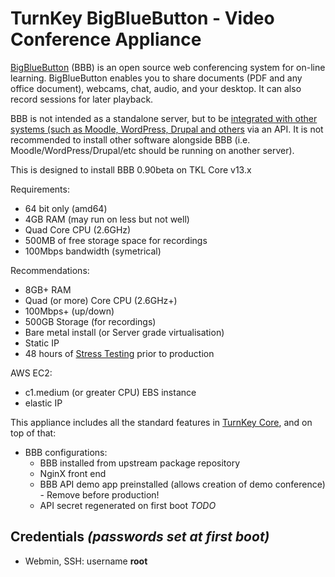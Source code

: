 TurnKey BigBlueButton - Video Conference Appliance
==================================================

[BigBlueButton](http:///www.bigbluebutton.org/) (BBB) is an open source web conferencing system for on-line learning. BigBlueButton enables you to share documents (PDF and any office document), webcams, chat, audio, and your desktop. It can also record sessions for later playback.

BBB is not intended as a standalone server, but to be [integrated with other systems (such as Moodle, WordPress, Drupal and others](http://www.bigbluebutton.org/open-source-integrations/) via an API. It is not recommended to install other software alongside BBB (i.e. Moodle/WordPress/Drupal/etc should be running on another server).

This is designed to install BBB 0.90beta on TKL Core v13.x

Requirements:
- 64 bit only (amd64)
- 4GB RAM (may run on less but not well)
- Quad Core CPU (2.6GHz)
- 500MB of free storage space for recordings
- 100Mbps bandwidth (symetrical)

Recommendations:
- 8GB+ RAM
- Quad (or more) Core CPU (2.6GHz+)
- 100Mbps+ (up/down)
- 500GB Storage (for recordings)
- Bare metal install (or Server grade virtualisation)
- Static IP
- 48 hours of [Stress Testing](https://code.google.com/p/bigbluebutton/wiki/StressTesting) prior to production

AWS EC2:
- c1.medium (or greater CPU) EBS instance
- elastic IP

This appliance includes all the standard features in [TurnKey Core](http://www.turnkeylinux.org/core), and on top of that:
- BBB configurations:
    - BBB installed from upstream package repository
    - NginX front end
    - BBB API demo app preinstalled (allows creation of demo conference) - Remove before production!
    - API secret regenerated on first boot *TODO*

Credentials *(passwords set at first boot)*
-------------------------------------------

- Webmin, SSH: username **root**
